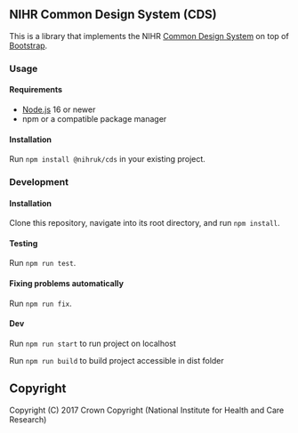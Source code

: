 ## NIHR Common Design System (CDS)

This is a library that implements the NIHR [Common Design System](https://nihr.atlassian.net/wiki/spaces/CDS) on top of
[Bootstrap](https://getbootstrap.com/).

### Usage

#### Requirements

- [Node.js](https://nodejs.org/) 16 or newer
- npm or a compatible package manager

#### Installation

Run `npm install @nihruk/cds` in your existing project.

### Development

#### Installation

Clone this repository, navigate into its root directory, and run `npm install`.

#### Testing

Run `npm run test`.

#### Fixing problems automatically

Run `npm run fix`.

#### Dev

Run `npm run start` to run project on localhost

Run `npm run build` to build project accessible in dist folder

## Copyright

Copyright (C) 2017 Crown Copyright (National Institute for Health and Care Research)
